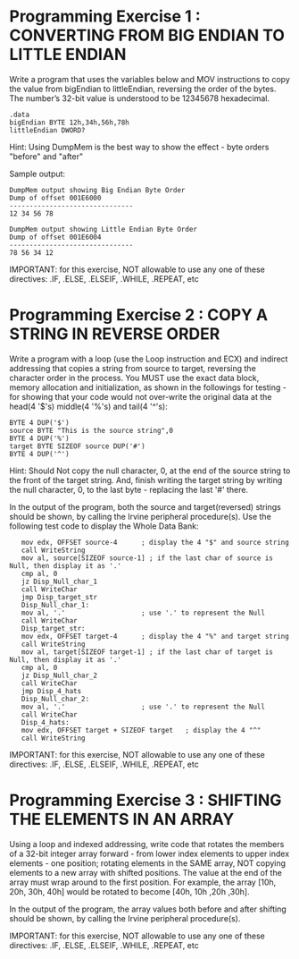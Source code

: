 # Programming Exercise 1 : CONVERTING FROM BIG ENDIAN TO LITTLE ENDIAN

Write a program that uses the variables below and MOV instructions to copy the value from bigEndian to littleEndian, reversing the order of the bytes. The number’s 32-bit value is understood to be 12345678 hexadecimal.
```
.data
bigEndian BYTE 12h,34h,56h,78h
littleEndian DWORD?
``` 
Hint: Using DumpMem is the best way to show the effect - byte orders "before" and "after" 

Sample output:
```
DumpMem output showing Big Endian Byte Order
Dump of offset 001E6000
-------------------------------
12 34 56 78

DumpMem output showing Little Endian Byte Order
Dump of offset 001E6004
-------------------------------
78 56 34 12
```
IMPORTANT: for this exercise, NOT allowable to use any one of these directives: .IF, .ELSE, .ELSEIF, .WHILE, .REPEAT, etc


# Programming Exercise 2 : COPY A STRING IN REVERSE ORDER

Write a program with a loop (use the Loop instruction and ECX) and indirect addressing that copies a string from source to target, reversing the character order in the process. You MUST use the exact data block, memory allocation and initialization, as shown in the followings for testing - for showing that your code would not over-write the original data at the head(4 '$'s) middle(4 '%'s) and tail(4 '^'s):
```
BYTE 4 DUP('$')
source BYTE "This is the source string",0
BYTE 4 DUP('%')
target BYTE SIZEOF source DUP('#')
BYTE 4 DUP('^')
```
Hint: Should Not copy the null character, 0, at the end of the source string to the front of the target string. And, finish writing the target string by writing the null character, 0, to the last byte - replacing the last '#' there.

In the output of the program, both the source and target(reversed) strings should be shown, by calling the Irvine peripheral procedure(s). Use the following test code to display the Whole Data Bank:
```
   mov edx, OFFSET source-4      ; display the 4 "$" and source string
   call WriteString
   mov al, source[SIZEOF source-1] ; if the last char of source is Null, then display it as '.'
   cmp al, 0
   jz Disp_Null_char_1
   call WriteChar
   jmp Disp_target_str
   Disp_Null_char_1:
   mov al, '.'                   ; use '.' to represent the Null
   call WriteChar
   Disp_target_str:
   mov edx, OFFSET target-4      ; display the 4 "%" and target string
   call WriteString
   mov al, target[SIZEOF target-1] ; if the last char of target is Null, then display it as '.'
   cmp al, 0
   jz Disp_Null_char_2
   call WriteChar
   jmp Disp_4_hats
   Disp_Null_char_2:
   mov al, '.'                   ; use '.' to represent the Null
   call WriteChar
   Disp_4_hats:
   mov edx, OFFSET target + SIZEOF target   ; display the 4 "^"
   call WriteString
```   
IMPORTANT: for this exercise, NOT allowable to use any one of these directives: .IF, .ELSE, .ELSEIF, .WHILE, .REPEAT, etc


# Programming Exercise 3 : SHIFTING THE ELEMENTS IN AN ARRAY

Using a loop and indexed addressing, write code that rotates the members of a 32-bit integer array forward - from lower index elements to upper index elements - one position; rotating elements in the SAME array, NOT copying elements to a new array with shifted positions. The value at the end of the array must wrap around to the first position. For example, the array  [10h, 20h, 30h, 40h] would be rotated to become [40h, 10h ,20h ,30h]. 

In the output of the program, the array values both before and after shifting should be shown, by calling the Irvine peripheral procedure(s).

IMPORTANT: for this exercise, NOT allowable to use any one of these directives: .IF, .ELSE, .ELSEIF, .WHILE, .REPEAT, etc
